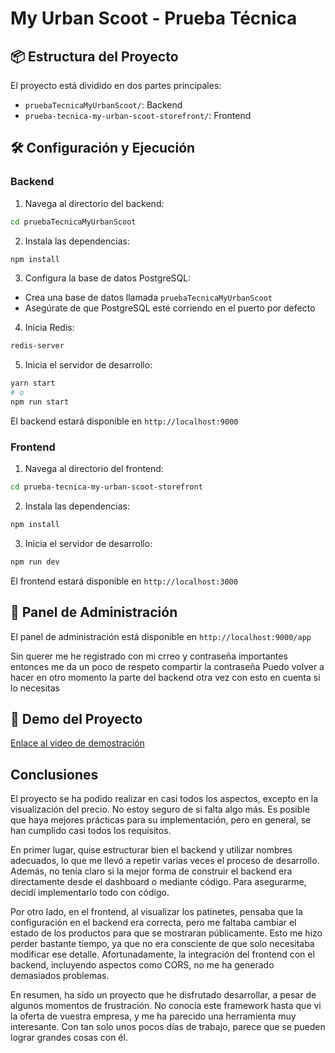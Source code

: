 # My Urban Scoot - Prueba Técnica

## 📦 Estructura del Proyecto

El proyecto está dividido en dos partes principales:

- `pruebaTecnicaMyUrbanScoot/`: Backend 
- `prueba-tecnica-my-urban-scoot-storefront/`: Frontend 

## 🛠️ Configuración y Ejecución

### Backend

1. Navega al directorio del backend:
```bash
cd pruebaTecnicaMyUrbanScoot
```

2. Instala las dependencias:
```bash
npm install
```

3. Configura la base de datos PostgreSQL:
- Crea una base de datos llamada `pruebaTecnicaMyUrbanScoot`
- Asegúrate de que PostgreSQL esté corriendo en el puerto por defecto

4. Inicia Redis:
```bash
redis-server
```

5. Inicia el servidor de desarrollo:
```bash
yarn start
# o
npm run start
```

El backend estará disponible en `http://localhost:9000`

### Frontend 

1. Navega al directorio del frontend:
```bash
cd prueba-tecnica-my-urban-scoot-storefront
```

2. Instala las dependencias:
```bash
npm install
```

3. Inicia el servidor de desarrollo:
```bash
npm run dev
```

El frontend estará disponible en `http://localhost:3000`

## 👤 Panel de Administración

El panel de administración está disponible en `http://localhost:9000/app`

Sin querer me he registrado con mi crreo y contraseña importantes entonces me da un poco de respeto compartir la contraseña
Puedo volver a hacer en otro momento la parte del backend otra vez con esto en cuenta si lo necesitas

## 🎥 Demo del Proyecto

[Enlace al video de demostración](https://drive.google.com/file/d/146XuLsocIRDHQrIt8L3gOFWyQaK-cMBx/view)

## Conclusiones
El proyecto se ha podido realizar en casi todos los aspectos, excepto en la visualización del precio. No estoy seguro de si falta algo más. Es posible que haya mejores prácticas para su implementación, pero en general, se han cumplido casi todos los requisitos.

En primer lugar, quise estructurar bien el backend y utilizar nombres adecuados, lo que me llevó a repetir varias veces el proceso de desarrollo. Además, no tenía claro si la mejor forma de construir el backend era directamente desde el dashboard o mediante código. Para asegurarme, decidí implementarlo todo con código.

Por otro lado, en el frontend, al visualizar los patinetes, pensaba que la configuración en el backend era correcta, pero me faltaba cambiar el estado de los productos para que se mostraran públicamente. Esto me hizo perder bastante tiempo, ya que no era consciente de que solo necesitaba modificar ese detalle. Afortunadamente, la integración del frontend con el backend, incluyendo aspectos como CORS, no me ha generado demasiados problemas.

En resumen, ha sido un proyecto que he disfrutado desarrollar, a pesar de algunos momentos de frustración. No conocía este framework hasta que vi la oferta de vuestra empresa, y me ha parecido una herramienta muy interesante. Con tan solo unos pocos días de trabajo, parece que se pueden lograr grandes cosas con él.

